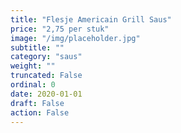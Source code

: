 ```yaml
---
title: "Flesje Americain Grill Saus"
price: "2,75 per stuk"
image: "/img/placeholder.jpg"
subtitle: ""
category: "saus"
weight: ""
truncated: False
ordinal: 0
date: 2020-01-01
draft: False
action: False
---
```

